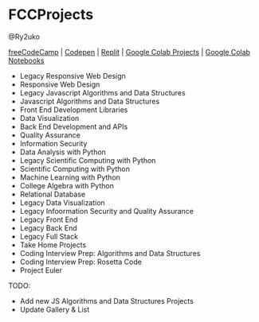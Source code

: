# FCCProjects

@Ry2uko

[freeCodeCamp](https://www.freecodecamp.org/ry2uko)  |  [Codepen](https://codepen.io/collection/kNNkPK)  |  [Replit](https://replit.com/@Ry2uko)  |  [Google Colab Projects](https://drive.google.com/drive/folders/1yI6zu0wE278pJf9fpT0P052TL3v559fW?usp=sharing)  |  [Google Colab Notebooks](https://drive.google.com/drive/folders/1meGI9dpJaZ34LikqkM86FurJVARlPFlY?usp=sharing)

- Legacy Responsive Web Design
- Responsive Web Design
- Legacy Javascript Algorithms and Data Structures
- Javascript Algorithms and Data Structures
- Front End Development Libraries
- Data Visualization
- Back End Development and APIs
- Quality Assurance
- Information Security
- Data Analysis with Python
- Legacy Scientific Computing with Python
- Scientific Computing with Python
- Machine Learning with Python
- College Algebra with Python
- Relational Database
- Legacy Data Visualization
- Legacy Infoormation Security and Quality Assurance
- Legacy Front End
- Legacy Back End
- Legacy Full Stack
- Take Home Projects
- Coding Interview Prep: Algorithms and Data Structures
- Coding Interview Prep: Rosetta Code
- Project Euler


TODO:
- Add new JS Algorithms and Data Structures Projects
- Update Gallery & List


